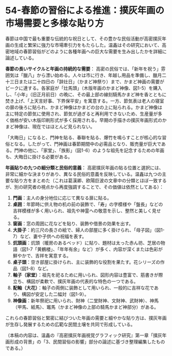 # 54-春節の習俗による推進：撲灰年画の市場需要と多様な貼り方

春節は中国で最も重要な伝統的な祝日として、その豊かな民俗活動が高密撲灰年画の生成と繁栄に強力な市場牽引力をもたらした。温鑫はその研究において、高密地域の春節習俗がどのように各種年画への巨大な需要を生み出したかを詳細に論述している。

**春節の長いサイクルと年画の持続的な需要**：
高密の民俗では、「新年を祝う」雰囲気は「臘八」から漂い始める。人々は市に行き、年越し用品を準備し、臘月二十三日または二十四日の「辞灶日」（かまど神祭り）まで、かまど神画の需要がピークに達する。各家庭が「灶馬頭」（木版年画のかまど神像、図1-5）を購入し、「小年」（旧正月前日）の晩に、その最上部の線刻騎馬かまど神を香とともに焚き上げ、「上天言好事、下界保平安」を寓意する。一方、節気表は老人の寝室の扉の後ろに貼られ、かまど神像はかまどの台の上に貼られる。かまど神像は主に特定の節気に使用され、節気が過ぎると再利用できないため、生産量が多く価格が安い木版印刷形式が多く採用される。早期の手描きの撲灰年画形式のかまど神像は、現在ではほとんど見られない。

「大晦日」になると、門神を貼る、春聯を貼る、爆竹を鳴らすことが核心的な習俗となる。したがって、門神画は春節期間中の必需品となり、販売量が巨大である。門神の他に、「家堂」、「族影」（図1-6）のような祖先を記念するための年画も、大晦日に掛ける必要がある。

**年画貼りの九つの細分類と民俗的意義**：
高密撲灰年画の貼る位置と選択には、非常に細かな決まりがあり、異なる民俗的意義を反映している。温鑫は九つの主要な貼り方をまとめた（これは葛漢卿、欧陽巨波の文章中の分類とほぼ一致するが、別の研究者の視点から再度強調することで、その価値は依然としてある）：
1.  **門画**：主人の身分地位に応じて異なる扉に貼る。
2.  **桌囲**：年節時に供え物の机の前の装飾で、「寿」の字模様や「盤長」などの吉祥模様が多く用いられ、祖先や神霊への敬意を示し、整然と美しく見せる。
3.  **窗画**：窓の周囲に花などを貼り、装飾や借景の効果を出す。
4.  **大掛子**：約三尺の長さの絵で、婦人の部屋に多く掛けられ、「母子図」（図1-7）など、妻や子供への祝福を表す。
5.  **炕頭画**：炕頭（暖房のあるベッド）に貼り、題材は太った赤ん坊、芝居の物語（図1-7「黄鶴楼」、「年年有余」など）が多く、内容が深くまたは色彩が鮮やかで、吉祥を寓意する。
6.  **桌子頭**：空き部屋に掛けられ、主に装飾的な役割を果たす。花シリーズの作品（図1-8）など。
7.  **軸子（家堂）**：祖先を祀るために用いられ、図形内容は豊富で、筋書きが際立ち、構図が柔軟で、撲灰年画の代表的な特色の一つである。
8.  **配軸（大花）**：軸子の両側に装飾として用いられ、一般的に吉祥な花であり、構図が安定した二幅対（図1-9）。
9.  **神像画**：新年祭祀に用いられ、財神（二堂財神、文財神、武財神）、神馬（甲馬、紙馬）、竈馬（かまど神像の上部の騎馬かまど神部分）がある。

これらの春節習俗と緊密に結びついた年画の需要と細やかな貼り方は、撲灰年画が生存し発展するための広範な民間土壌を共同で形成している。

（本稿の内容は、温鑫の『高密撲灰年画視覚グラフィック研究』第一章「撲灰年画形成の背景」の「3、民間習俗の影響」部分の論述に基づき整理編集したものである。）
